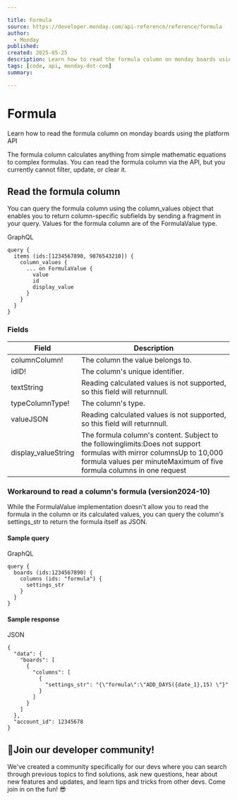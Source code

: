 ```yaml
---

title: Formula
source: https://developer.monday.com/api-reference/reference/formula
author:
  - Monday
published:
created: 2025-05-25
description: Learn how to read the formula column on monday boards using the platform API
tags: [code, api, monday-dot-com]
summary:

---
```


# Formula

Learn how to read the formula column on monday boards using the platform API

The formula column calculates anything from simple mathematic equations to complex formulas. You can read the formula column via the API, but you currently cannot filter, update, or clear it.

## Read the formula column

You can query the formula column using the column_values object that enables you to return column-specific subfields by sending a fragment in your query.  Values for the formula column are of the FormulaValue type.

GraphQL
```
query {
  items (ids:[1234567890, 9876543210]) {
    column_values {
      ... on FormulaValue {
        value
        id
        display_value
      }
    }
  }
}
```

### Fields

Field | Description
--- | ---
columnColumn! | The column the value belongs to.
idID! | The column's unique identifier.
textString | Reading calculated values is not supported, so this field will returnnull.
typeColumnType! | The column's type.
valueJSON | Reading calculated values is not supported, so this field will returnnull.
display_valueString | The formula column's content. Subject to the followinglimits:Does not support formulas with mirror columnsUp to 10,000 formula values per minuteMaximum of five formula columns in one request

### Workaround to read a column's formula (version2024-10)

While the FormulaValue implementation doesn't allow you to read the formula in the column or its calculated values, you can query the column's settings_str to return the formula itself as JSON.

#### Sample query

GraphQL
```
query {
  boards (ids:1234567890) {
    columns (ids: "formula") {
      settings_str
    }
  }
}
```

#### Sample response

JSON
```
{
  "data": {
    "boards": [
      {
        "columns": [
          {
            "settings_str": "{\"formula\":\"ADD_DAYS({date_1},15) \"}"
          }
        ]
      }
    ]
  },
  "account_id": 12345678
}
```

## 📘Join our developer community!

We've created a community specifically for our devs where you can search through previous topics to find solutions, ask new questions, hear about new features and updates, and learn tips and tricks from other devs. Come join in on the fun! 😎
